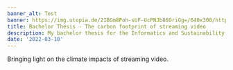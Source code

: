 ```yaml
---
banner_alt: Test
banner: https://img.utopia.de/2IBGm8Poh-sUF-UcPNJb86OriGg=/640x300/https://utopia.de/app/uploads/2021/07/streaming-dienste-klima-netflix-musik-pb-mohamedhassan-190722-1280x720.jpg
title: Bachelor Thesis - The carbon footprint of streaming video
description: My bachelor thesis for the Informatics and Sustainability Research Group at the University of Zurich.
date: '2022-03-10'
---
```


Bringing light on the climate impacts of streaming video.